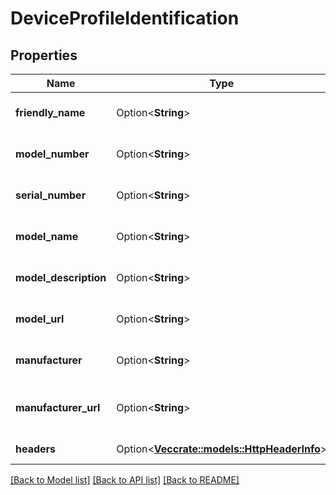 # DeviceProfileIdentification

## Properties

Name | Type | Description | Notes
------------ | ------------- | ------------- | -------------
**friendly_name** | Option<**String**> | Gets or sets the name of the friendly. | [optional]
**model_number** | Option<**String**> | Gets or sets the model number. | [optional]
**serial_number** | Option<**String**> | Gets or sets the serial number. | [optional]
**model_name** | Option<**String**> | Gets or sets the name of the model. | [optional]
**model_description** | Option<**String**> | Gets or sets the model description. | [optional]
**model_url** | Option<**String**> | Gets or sets the model URL. | [optional]
**manufacturer** | Option<**String**> | Gets or sets the manufacturer. | [optional]
**manufacturer_url** | Option<**String**> | Gets or sets the manufacturer URL. | [optional]
**headers** | Option<[**Vec<crate::models::HttpHeaderInfo>**](HttpHeaderInfo.md)> | Gets or sets the headers. | [optional]

[[Back to Model list]](../README.md#documentation-for-models) [[Back to API list]](../README.md#documentation-for-api-endpoints) [[Back to README]](../README.md)


